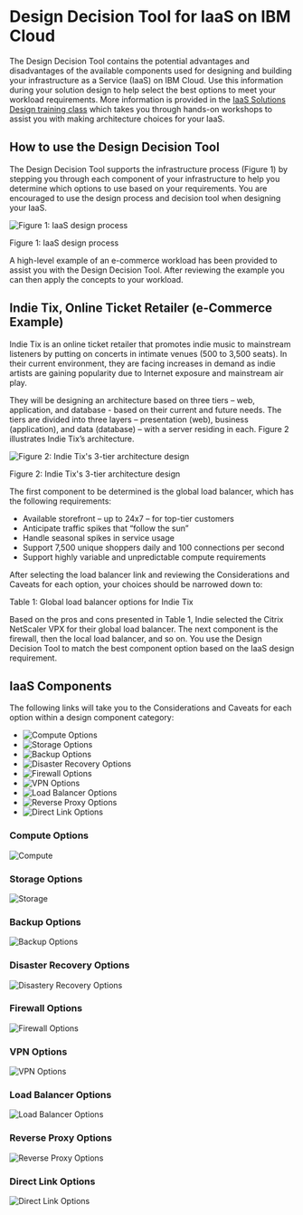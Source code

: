 # Design Decision Tool for IaaS on IBM Cloud

The Design Decision Tool contains the potential advantages and disadvantages of the available components used for designing and building your infrastructure as a Service (IaaS) on IBM Cloud.  Use this information during your solution design to help select the best options to meet your workload requirements.  More information is provided in the [IaaS Solutions Design training class](http://www.softlayer.com/training-courses) which takes you through hands-on workshops to assist you with making architecture choices for your IaaS.

## How to use the Design Decision Tool 

The Design Decision Tool supports the infrastructure process (Figure 1) by stepping you through each component of your infrastructure to help you determine which options to use based on your requirements.  You are encouraged to use the design process and decision tool when designing your IaaS.

![Figure 1: IaaS design process](/images/rainbow_tool_fig1.png)

Figure 1: IaaS design process

A high-level example of an e-commerce workload has been provided to assist you with the Design Decision Tool. After reviewing the example you can then apply the concepts to your workload. 

## Indie Tix, Online Ticket Retailer (e-Commerce Example)

Indie Tix is an online ticket retailer that promotes indie music to mainstream listeners by putting on concerts in intimate venues (500 to 3,500 seats). In their current environment, they are facing increases in demand as indie artists are gaining popularity due to Internet exposure and mainstream air play.

They will be designing an architecture based on three tiers – web, application, and database - based on their current and future needs. The tiers are divided into three layers – presentation (web), business (application), and data (database) – with a server residing in each. Figure 2 illustrates Indie Tix’s architecture.

![Figure 2: Indie Tix's 3-tier architecture design](/images/rainbow_tool_fig2.png)

Figure 2: Indie Tix's 3-tier architecture design

The first component to be determined is the global load balancer, which has the following requirements:

* Available storefront – up to 24x7 – for top-tier customers
* Anticipate traffic spikes that “follow the sun”
* Handle seasonal spikes in service usage
* Support 7,500 unique shoppers daily and 100 connections per second
* Support highly variable and unpredictable compute requirements

After selecting the load balancer link and reviewing the Considerations and Caveats for each option, your choices should be narrowed down to:



Table 1: Global load balancer options for Indie Tix

Based on the pros and cons presented in Table 1, Indie selected the Citrix NetScaler VPX for their global load balancer. The next component is the firewall, then the local load balancer, and so on. You use the Design Decision Tool to match the best component option based on the IaaS design requirement. 

## IaaS Components

The following links will take you to the Considerations and Caveats for each option within a design component category:

* ![Compute Options](#compute)
* ![Storage Options](#storage)
* ![Backup Options](#backup)
* ![Disaster Recovery Options](#disaster_recovery)
* ![Firewall Options](#firewall)
* ![VPN Options](#vpn)
* ![Load Balancer Options](#load_balancer)
* ![Reverse Proxy Options](#reverse_proxy)
* ![Direct Link Options](#direct_link)

### <a name="compute"></a> Compute Options

![Compute](/images/rainbow_tool_compute.png)

### <a name="storage"></a> Storage Options

![Storage](/images/rainbow_tool_storage.png)

### <a name="backup"></a> Backup Options

![Backup Options](/images/rainbow_tool_backup.png)

### <a name="diaster_recover"></a> Disaster Recovery Options

![Disastery Recovery Options](/images/rainbow_tool_disaster_recovery.png)

### <a name="firewall"></a> Firewall Options

![Firewall Options](/images/rainbow_tool_firewall.png)
 
### <a name="vpn"></a> VPN Options

![VPN Options](/images/rainbow_tool_vpn.png)

### <a name="load_balancer"></a> Load Balancer Options

![Load Balancer Options](/images/rainbow_tool_load_balancer.png)

### <a name="reverse_proxy"></a> Reverse Proxy Options

![Reverse Proxy Options](/images/rainbow_tool_reverse_proxy.png)

### <a name="direct_link"></a> Direct Link Options

![Direct Link Options](/images/rainbow_tool_direct_link.png)


